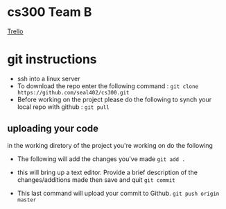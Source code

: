 # cs300 Team B

[Trello](https://trello.com/b/CwbQSw9w/frupal)

# git instructions

* ssh into a linux server
* To download the repo enter the following command :
`git clone https://github.com/seal402/cs300.git`
* Before working on the project please do the following to synch your local repo with github :
`git pull`

## uploading your code

in the working diretory of the project you're working on do the following
*  The following will add the changes you've made
`git add .`

*  this will bring up a text editor. Provide a brief description of the changes/additions made then save and quit
`git commit`

*  This last command will upload your commit to Github.
`git push origin master`
